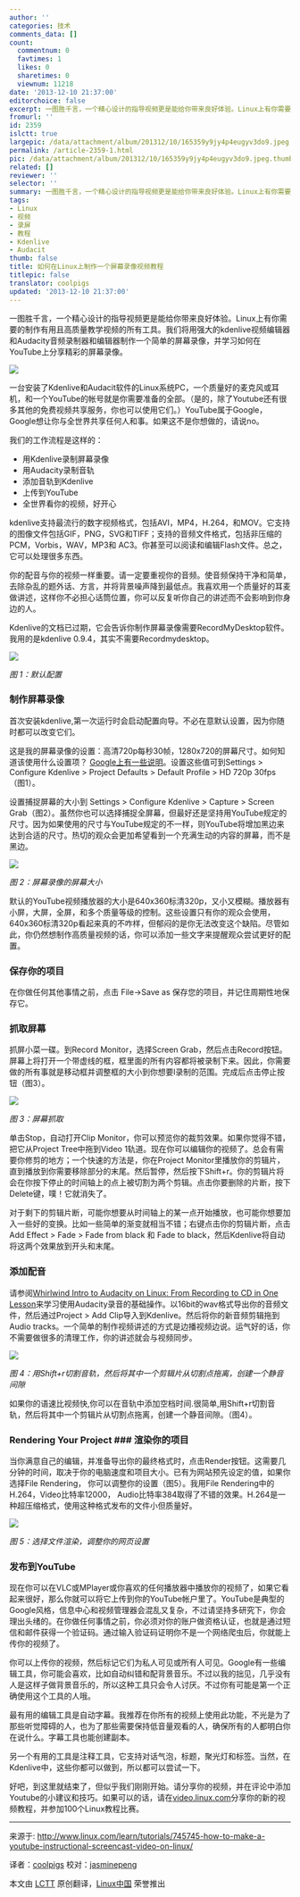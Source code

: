 ```yaml
---
author: ''
categories: 技术
comments_data: []
count:
  commentnum: 0
  favtimes: 1
  likes: 0
  sharetimes: 0
  viewnum: 11218
date: '2013-12-10 21:37:00'
editorchoice: false
excerpt: 一图胜千言，一个精心设计的指导视频更是能给你带来良好体验。Linux上有你需要的制作有用且高质量教学视频的所有工具。我们将用强大的kdenlive视频编辑器和Audacity音频录制器和编辑器制作一个简单的屏幕录像，并学  ...
fromurl: ''
id: 2359
islctt: true
largepic: /data/attachment/album/201312/10/165359y9jy4p4eugyv3do9.jpeg
permalink: /article-2359-1.html
pic: /data/attachment/album/201312/10/165359y9jy4p4eugyv3do9.jpeg.thumb.jpg
related: []
reviewer: ''
selector: ''
summary: 一图胜千言，一个精心设计的指导视频更是能给你带来良好体验。Linux上有你需要的制作有用且高质量教学视频的所有工具。我们将用强大的kdenlive视频编辑器和Audacity音频录制器和编辑器制作一个简单的屏幕录像，并学  ...
tags:
- Linux
- 视频
- 录屏
- 教程
- Kdenlive
- Audacit
thumb: false
title: 如何在Linux上制作一个屏幕录像视频教程
titlepic: false
translator: coolpigs
updated: '2013-12-10 21:37:00'
---
```


一图胜千言，一个精心设计的指导视频更是能给你带来良好体验。Linux上有你需要的制作有用且高质量教学视频的所有工具。我们将用强大的kdenlive视频编辑器和Audacity音频录制器和编辑器制作一个简单的屏幕录像，并学习如何在YouTube上分享精彩的屏幕录像。


![](/data/attachment/album/201312/10/165359y9jy4p4eugyv3do9.jpeg)


一台安装了Kdenlive和Audacit软件的Linux系统PC，一个质量好的麦克风或耳机，和一个YouTube的帐号就是你需要准备的全部。（是的，除了Youtube还有很多其他的免费视频共享服务，你也可以使用它们。）YouTube属于Google，Google想让你与全世界共享任何人和事。如果这不是你想做的，请说no。


我们的工作流程是这样的：


* 用Kdenlive录制屏幕录像
* 用Audacity录制音轨
* 添加音轨到Kdenlive
* 上传到YouTube
* 全世界看你的视频，好开心


kdenlive支持最流行的数字视频格式，包括AVI，MP4，H.264，和MOV。它支持的图像文件包括GIF，PNG，SVG和TIFF；支持的音频文件格式，包括非压缩的PCM，Vorbis，WAV，MP3和 AC3。你甚至可以阅读和编辑Flash文件。总之，它可以处理很多东西。


你的配音与你的视频一样重要。请一定要重视你的音频。使音频保持干净和简单，去除杂乱的题外话、方言，并将背景噪声降到最低点。我喜欢用一个质量好的耳麦做讲述，这样你不必担心话筒位置，你可以反复听你自己的讲述而不会影响到你身边的人。


Kdenlive的文档已过期，它会告诉你制作屏幕录像需要RecordMyDesktop软件。我用的是kdenlive 0.9.4，其实不需要Recordmydesktop。


![](/data/attachment/album/201312/10/165407du1bg8j5k5gg6a6e.png)


*图 1：默认配置*


### 制作屏幕录像


首次安装kdenlive,第一次运行时会启动配置向导。不必在意默认设置，因为你随时都可以改变它们。


这是我的屏幕录像的设置：高清720p每秒30帧，1280x720的屏幕尺寸。如何知道该使用什么设置项？ [Google上有一些说明](https://support.google.com/youtube/answer/1722171?hl=en&ref_topic=2888648)。设置这些值可到Settings > Configure Kdenlive > Project Defaults > Default Profile > HD 720p 30fps（图1）。


设置捕捉屏幕的大小到 Settings > Configure Kdenlive > Capture > Screen Grab（图2）。虽然你也可以选择捕捉全屏幕，但最好还是坚持用YouTube规定的尺寸。因为如果使用的尺寸与YouTube规定的不一样，则YouTube将增加黑边来达到合适的尺寸。热切的观众会更加希望看到一个充满生动的内容的屏幕，而不是黑边。


![](/data/attachment/album/201312/10/165408xsaosxy1v5a9zoyd.png)


*图 2：屏幕录像的屏幕大小*


默认的YouTube视频播放器的大小是640x360标清320p，又小又模糊。播放器有小屏，大屏，全屏，和多个质量等级的控制。这些设置只有你的观众会使用，640x360标清320p看起来真的不咋样，但郁闷的是你无法改变这个缺陷。尽管如此，你仍然想制作高质量视频的话，你可以添加一些文字来提醒观众尝试更好的配置。


### 保存你的项目


在你做任何其他事情之前，点击 File->Save as 保存您的项目，并记住周期性地保存它。


### 抓取屏幕


抓屏小菜一碟。到Record Monitor，选择Screen Grab，然后点击Record按钮。屏幕上将打开一个带虚线的框，框里面的所有内容都将被录制下来。因此，你需要做的所有事就是移动框并调整框的大小到你想要l录制的范围。完成后点击停止按钮（图3）。


![](/data/attachment/album/201312/10/165409x41yjlpypj916j13.png)


*图 3：屏幕抓取*


单击Stop，自动打开Clip Monitor，你可以预览你的裁剪效果。如果你觉得不错，把它从Project Tree中拖到Video 1轨道。现在你可以编辑你的视频了。总会有需要你修剪的地方；一个快速的方法是，你在Project Monitor里播放你的剪辑片，直到播放到你需要移除部分的末尾。然后暂停，然后按下Shift+r。你的剪辑片将会在你按下停止的时间轴上的点上被切割为两个剪辑。点击你要删除的片断，按下Delete键，噗！它就消失了。


对于剩下的剪辑片断，可能你想要从时间轴上的某一点开始播放，也可能你想要加入一些好的变换。比如一些简单的渐变就相当不错；右键点击你的剪辑片断，点击Add Effect > Fade > Fade from black 和 Fade to black，然后Kdenlive将自动将这两个效果放到开头和末尾。


### 添加配音


请参阅[Whirlwind Intro to Audacity on Linux: From Recording to CD in One Lesson](http://www.linux.com/learn/tutorials/422799-whirlwind-intro-to-audacity-on-linux)来学习使用Audacity录音的基础操作。以16bit的wav格式导出你的音频文件，然后通过Project > Add Clip导入到Kdenlive。然后将你的新音频剪辑拖到Audio tracks。一个简单的制作视频讲述的方式是边播视频边说。运气好的话，你不需要做很多的清理工作，你的讲述就会与视频同步。


![](/data/attachment/album/201312/10/165410g6538pu5p5rpf5u6.png)


*图 4：用Shift+r切割音轨，然后将其中一个剪辑片从切割点拖离，创建一个静音间隙*


如果你的语速比视频快,你可以在音轨中添加空档时间.很简单,用Shift+r切割音轨，然后将其中一个剪辑片从切割点拖离，创建一个静音间隙。（图4）。


### Rendering Your Project ### 渲染你的项目


当你满意自己的编辑，并准备导出你的最终格式时，点击Render按钮。这需要几分钟的时间，取决于你的电脑速度和项目大小。已有为网站预先设定的值，如果你选择File Rendering， 你可以调整你的设置（图5）。我用File Rendering中的H.264，Video比特率12000， Audio比特率384取得了不错的效果。H.264是一种超压缩格式，使用这种格式发布的文件小但质量好。


![](/data/attachment/album/201312/10/165411256ok42tt2p6kfg3.png)


*图 5：选择文件渲染，调整你的网页设置*


### 发布到YouTube


现在你可以在VLC或MPlayer或你喜欢的任何播放器中播放你的视频了，如果它看起来很好，那么你就可以将它上传到你的YouTube帐户里了。YouTube是典型的Google风格，信息中心和视频管理器会混乱又复杂，不过请坚持多研究下，你会理出头绪的。在你做任何事情之前，你必须对你的账户做资格认证，也就是通过短信和邮件获得一个验证码。通过输入验证码证明你不是一个网络爬虫后，你就能上传你的视频了。


你可以上传你的视频，然后标记它们为私人可见或所有人可见。Google有一些编辑工具，你可能会喜欢，比如自动纠错和配背景音乐。不过以我的拙见，几乎没有人是这样子做背景音乐的，所以这种工具只会令人讨厌。不过你有可能是第一个正确使用这个工具的人哦。


最有用的编辑工具是自动字幕。我推荐在你所有的视频上使用此功能，不光是为了那些听觉障碍的人，也为了那些需要保持低音量观看的人，确保所有的人都明白你在说什么。字幕工具也能创建副本。


另一个有用的工具是注释工具，它支持对话气泡，标题，聚光灯和标签。当然，在Kdenlive中，这些你都可以做到，所以都可以尝试一下。


好吧，到这里就结束了，但似乎我们刚刚开始。请分享你的视频，并在评论中添加Youtube的小建议和技巧。如果可以的话，请在[video.linux.com](http://video.linux.com/100-linux-tutorials)分享你的新的视频教程，并参加100个Linux教程比赛。




---


来源于: <http://www.linux.com/learn/tutorials/745745-how-to-make-a-youtube-instructional-screencast-video-on-linux/>


译者：[coolpigs](https://github.com/coolpigs) 校对：[jasminepeng](https://github.com/jasminepeng)


本文由 [LCTT](https://github.com/LCTT/TranslateProject) 原创翻译，[Linux中国](http://linux.cn/) 荣誉推出